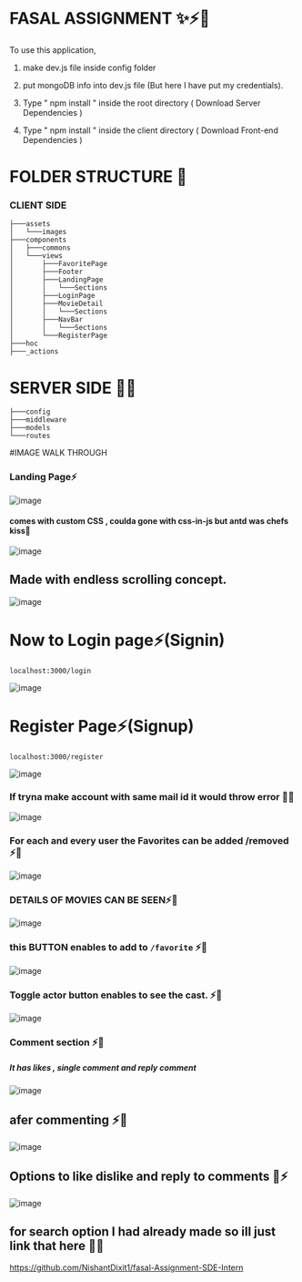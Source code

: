 # FASAL ASSIGNMENT ✨⚡🚀


To use this application, 

1. make dev.js file inside config folder

2. put mongoDB info into dev.js file 
(But here I have put my credentials).

3. Type  " npm install " inside the root directory  ( Download Server Dependencies ) 
4. Type " npm install " inside the client directory ( Download Front-end Dependencies )

# FOLDER STRUCTURE 📂
### CLIENT SIDE
```
├───assets
│   └───images
├───components
│   ├───commons
│   └───views
│       ├───FavoritePage
│       ├───Footer
│       ├───LandingPage
│       │   └───Sections
│       ├───LoginPage
│       ├───MovieDetail
│       │   └───Sections
│       ├───NavBar
│       │   └───Sections
│       └───RegisterPage
├───hoc
├───_actions
```
# SERVER SIDE 📂🌐
```
├───config
├───middleware
├───models
└───routes
```
#IMAGE WALK THROUGH

### Landing Page⚡
![image](https://user-images.githubusercontent.com/70385414/190889602-1ade5c28-e980-4c12-9a5e-753a8fc17a12.png)
#### comes with custom CSS , coulda gone with css-in-js but antd was chefs kiss🤌
![image](https://user-images.githubusercontent.com/70385414/190889656-e439ae99-6a2a-4aae-a2f9-b0784f57c77c.png)

## Made with endless scrolling concept.

![image](https://user-images.githubusercontent.com/70385414/190889682-99963c2c-d13c-495b-a6ac-c887fdb002b9.png)

# Now to Login page⚡(Signin)

```
localhost:3000/login
```
![image](https://user-images.githubusercontent.com/70385414/190889707-771d4edd-ab32-4ef7-9f0e-168209d784af.png)

# Register Page⚡(Signup)

```
localhost:3000/register
```
![image](https://user-images.githubusercontent.com/70385414/190889745-f1907d6e-4c24-470d-aaa6-75576151350c.png)

### If tryna make account with same mail id it would throw error 🤌🤌
![image](https://user-images.githubusercontent.com/70385414/190889823-c18fd94c-2aaa-4419-b4aa-514107947509.png)

### For each and every user the Favorites can be added /removed ⚡🤌
![image](https://user-images.githubusercontent.com/70385414/190889859-8b0c78f9-1ba4-47fc-8eb4-bfa3e424e33f.png)

### DETAILS OF MOVIES CAN BE SEEN⚡🤌
![image](https://user-images.githubusercontent.com/70385414/190890695-3c710739-c094-4f97-b665-5d7e86c79c82.png)

### this BUTTON enables to add to ```/favorite``` ⚡🤌
![image](https://user-images.githubusercontent.com/70385414/190890675-3a46d629-bb9b-4e3b-91a2-a1127f266589.png)


### Toggle actor button enables to see the cast. ⚡🤌
![image](https://user-images.githubusercontent.com/70385414/190890998-d118a78d-eecd-4340-899b-771da5e212b4.png)

### Comment section ⚡🤌 
##### It has likes , single comment and reply comment 

![image](https://user-images.githubusercontent.com/70385414/190891027-7b32fb09-cd91-4d18-b75e-dda9dbd74d07.png)

## afer commenting  ⚡🤌
![image](https://user-images.githubusercontent.com/70385414/190891036-4f53e4d4-8c9f-4690-9b43-c657983260c6.png)

## Options to like dislike and reply to comments 🤌⚡
![image](https://user-images.githubusercontent.com/70385414/190892255-587a11cb-a5a5-4694-b995-d7278d782b03.png)


## for search option I had already made so ill just link that here 🥲🥲

https://github.com/NishantDixit1/fasal-Assignment-SDE-Intern
